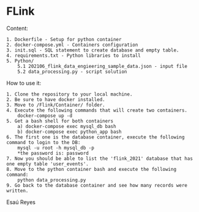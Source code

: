 # FLink

Content:

	1. Dockerfile -	Setup for python container
	2. docker-compose.yml - Containers configuration
	3. init.sql - SQL statement to create database and empty table.
	4. requirements.txt - Python libraries to install
	5. Python/
		5.1 202106_flink_data_engieering_sample_data.json - input file
		5.2 data_processing.py - script solution

How to use it:

	1. Clone the repository to your local machine.
	2. Be sure to have docker installed.
	3. Move to /Flink/Container/ folder.
	4. Execute the following commands that will create two containers.
		docker-compose up -d
	5. Get a bash shell for both containers	
		a) docker-compose exec mysql_db bash
		b) docker-compose exec python_app bash
	6. The first one is the database container, execute the following command to login to the DB:
		mysql -u root -h mysql_db -p
		*the password is: password
	7. Now you should be able to list the 'flink_2021' database that has one empty table 'user_events'.
	8. Move to the python container bash and execute the following command:
		python data_processing.py
	9. Go back to the database container and see how many records were written. 


Esaú Reyes
